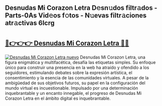 ## Desnudas Mi Corazon Letra D𝚎sn𝚞dos filtr𝚊dos - Parts-0As Vid𝚎os f𝚘tos - N𝚞evas filtr𝚊ciones atr𝚊ctivas 6Icrg

# <h2><a href="http://mbboil0.tromn.icu/?c=Desnudas+Mi+Corazon+Letra">🔗👉👉👉 Desnudas Mi Corazon Letra 🔗🔗</a></h2>

[![Desnudas Mi Corazon Letra nuevo](https://i.imgur.com/pEAQMta.gif)](http://mbboil0.tromn.icu/?c=Desnudas+Mi+Corazon+Letra)
Desnudas Mi Corazon Letra, una figura enigmática y multifacética, desafía las etiquetas simples. Su enfoque único para construir una presencia en la web ha atraído y ofendido a los seguidores, estimulando debates sobre la expresión artística, el consentimiento y la esencia de las comunidades virtuales. A pesar de la ambigüedad de sus objetivos futuros, su papel en la configuración del mundo virtual es incuestionable. Impulsado por una determinación inquebrantable y un encanto innegable, el progreso de Desnudas Mi Corazon Letra en el ámbito digital es inquebrantable.
